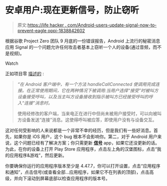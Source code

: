 # 安卓用户:现在更新信号，防止窃听

> 原文:[https://life hacker . com/Android-users-update-signal-now-to-prevent-eagle oppi-1838842602](https://lifehacker.com/android-users-update-signal-now-to-prevent-eavesdroppi-1838842602)

根据谷歌 Project Zero 团队 9 月底的一份错误报告，Android 上流行的秘密消息应用 Signal 的一个问题允许任何攻击者基本上窃听一个人的设备(通过音频，而不是视频)。

Watch

正如项目零 [描述的](https://bugs.chromium.org/p/project-zero/issues/detail?id=1943) :

> *“在 Android 客户端中，有一个方法 handleCallConnected 使调用完成连接。在正常使用期间，它在两种情况下被调用:当用户选择“接受”时被叫方设备接受呼叫，以及当主叫方设备接收到指示被叫方已经接受呼叫的呼入“连接”消息时。*
> 
> 使用经修改的客户端，当来电正在进行中但尚未被用户接受时，可以向被叫方设备发送“连接”消息。这使得呼叫被应答，即使用户没有与设备交互。

这对任何受影响的人来说都是一个非常不幸的经历，但是我们有一些好消息。首先，如果你是 iOS 用户，这个 bug 根本不会影响你。第二，对于 Android 用户来说，这个问题已经有了解决方案；你只需更新 [**信号**](https://play.google.com/store/apps/details?id=org.thoughtcrime.securesms&hl=en_US) app，如果它还没更新的话。为此，在你的设备上打开 Play Store 应用程序，点击左上角的汉堡图标，点击“我的应用程序&游戏”，然后更新。

你要确保你运行的应用程序版本至少是 4.47.7，你可以打开设置，点击“应用程序和通知”，点击信号(或查看全部...应用程序，如果它不在列表的顶部)，点击高级，并向下滚动到屏幕底部以检查应用程序的版本号。